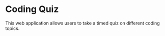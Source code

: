 # Coding Quiz 

This web application allows users to take a timed quiz on different coding topics. 


